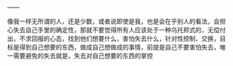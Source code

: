 ——

像我一样无所谓的人，还是少数，或者说即使是我，也是会在乎别人的看法，会担心失去自己手里的确定性，那就不要觉得所有人应该处于一种乌托邦式的，无偿付出，不求回报的心态，找到他们想要什么，害怕失去什么，针对性控制、交换，目标是得到自己想要的东西，做成自己想做成的事情，前提是自己不要害怕失去，唯一需要避免的失去就是，失去对自己想要的东西的掌控